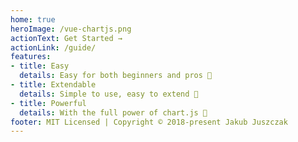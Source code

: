 ```yaml
---
home: true
heroImage: /vue-chartjs.png
actionText: Get Started →
actionLink: /guide/
features:
- title: Easy
  details: Easy for both beginners and pros 🙌
- title: Extendable
  details: Simple to use, easy to extend 💪
- title: Powerful
  details: With the full power of chart.js 💯
footer: MIT Licensed | Copyright © 2018-present Jakub Juszczak
---
```


